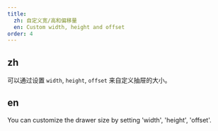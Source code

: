 ```yaml
---
title:
  zh: 自定义宽/高和偏移量
  en: Custom width, height and offset
order: 4
---
```


## zh

可以通过设置 `width`, `height`, `offset` 来自定义抽屉的大小。

## en

You can customize the drawer size by setting 'width', 'height', 'offset'.
